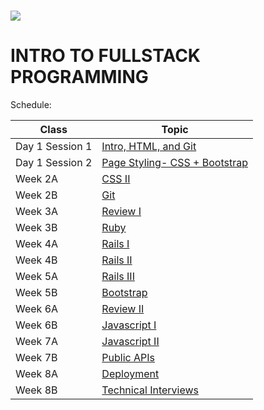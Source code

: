 # <img src="https://www.research.ibm.com/university/cas/benelux/images/eye-bee-m.gif" >

# INTRO TO FULLSTACK PROGRAMMING

Schedule:

| Class | Topic |
|-----|------|
| Day 1 Session 1| [Intro, HTML, and Git](intro/lecture-notes.md)
| Day 1 Session 2 | [Page Styling- CSS + Bootstrap](css-1/lecture-notes.md)
| Week 2A | [CSS II](css-2)
| Week 2B | [Git](git)
| Week 3A | [Review I](review-1)
| Week 3B | [Ruby](ruby)
| Week 4A | [Rails I](rails-1)
| Week 4B | [Rails II](rails-2)
| Week 5A | [Rails III](rails-3)
| Week 5B | [Bootstrap](bootstrap)
| Week 6A | [Review II](review-2)
| Week 6B | [Javascript I](javascript-1)
| Week 7A | [Javascript II](javascript-2)
| Week 7B | [Public APIs](public-apis)
| Week 8A | [Deployment](deployment)
| Week 8B | [Technical Interviews](technical-interview)
